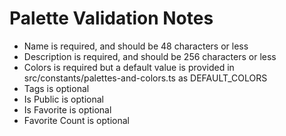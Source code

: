 
# Palette Validation Notes

- Name is required, and should be 48 characters or less
- Description is required, and should be 256 characters or less
- Colors is required but a default value is provided in src/constants/palettes-and-colors.ts as DEFAULT_COLORS
- Tags is optional
- Is Public is optional
- Is Favorite is optional
- Favorite Count is optional